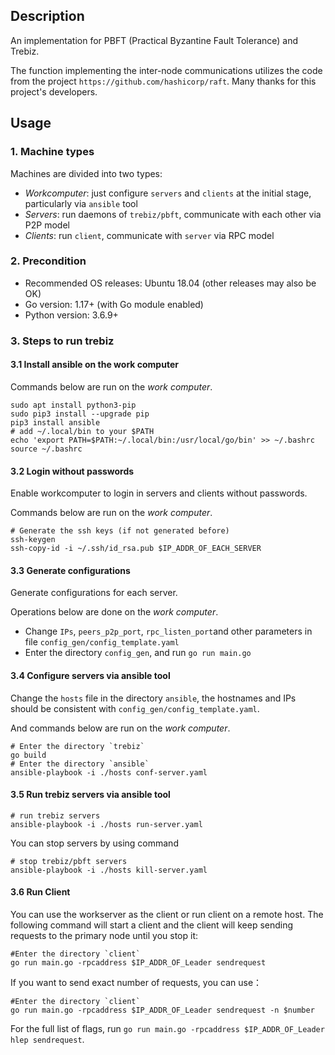 ## Description
An implementation for PBFT (Practical Byzantine Fault Tolerance) and Trebiz. 

The function implementing the inter-node communications utilizes the code from the project `https://github.com/hashicorp/raft`. Many thanks for this project's developers.

## Usage
### 1. Machine types
Machines are divided into two types:
- *Workcomputer*: just configure `servers` and `clients` at the initial stage, particularly via `ansible` tool 
- *Servers*: run daemons of `trebiz/pbft`, communicate with each other via P2P model
- *Clients*: run `client`, communicate with `server` via RPC model 

### 2. Precondition
- Recommended OS releases: Ubuntu 18.04 (other releases may also be OK)
- Go version: 1.17+ (with Go module enabled)
- Python version: 3.6.9+

### 3. Steps to run trebiz

#### 3.1 Install ansible on the work computer
Commands below are run on the *work computer*.
```shell script
sudo apt install python3-pip
sudo pip3 install --upgrade pip
pip3 install ansible
# add ~/.local/bin to your $PATH
echo 'export PATH=$PATH:~/.local/bin:/usr/local/go/bin' >> ~/.bashrc
source ~/.bashrc
```

#### 3.2 Login without passwords
Enable workcomputer to login in servers and clients without passwords.

Commands below are run on the *work computer*.
```shell script
# Generate the ssh keys (if not generated before)
ssh-keygen
ssh-copy-id -i ~/.ssh/id_rsa.pub $IP_ADDR_OF_EACH_SERVER
```

#### 3.3 Generate configurations
Generate configurations for each server.

Operations below are done on the *work computer*.

- Change `IPs`, `peers_p2p_port`,  `rpc_listen_port`and other parameters  in file `config_gen/config_template.yaml`
- Enter the directory `config_gen`, and run `go run main.go`

#### 3.4 Configure servers via ansible tool
Change the `hosts` file in the directory `ansible`, the hostnames and IPs should be consistent with `config_gen/config_template.yaml`.

And commands below are run on the *work computer*.

```shell script
# Enter the directory `trebiz`
go build
# Enter the directory `ansible`
ansible-playbook -i ./hosts conf-server.yaml
```

#### 3.5 Run trebiz servers via ansible tool
```shell script
# run trebiz servers
ansible-playbook -i ./hosts run-server.yaml
```

You can stop servers by using command

```shell
# stop trebiz/pbft servers
ansible-playbook -i ./hosts kill-server.yaml
```

#### 3.6 Run Client

You can use the workserver as the client or run client on a remote host. The following command will start a client and the client will keep sending requests to  the primary node until you stop it:

```shell
#Enter the directory `client`
go run main.go -rpcaddress $IP_ADDR_OF_Leader sendrequest
```

If you want to send exact number of requests, you can use：

```shell
#Enter the directory `client`
go run main.go -rpcaddress $IP_ADDR_OF_Leader sendrequest -n $number
```

For the full list of flags, run `go run main.go -rpcaddress $IP_ADDR_OF_Leader hlep sendrequest`.

